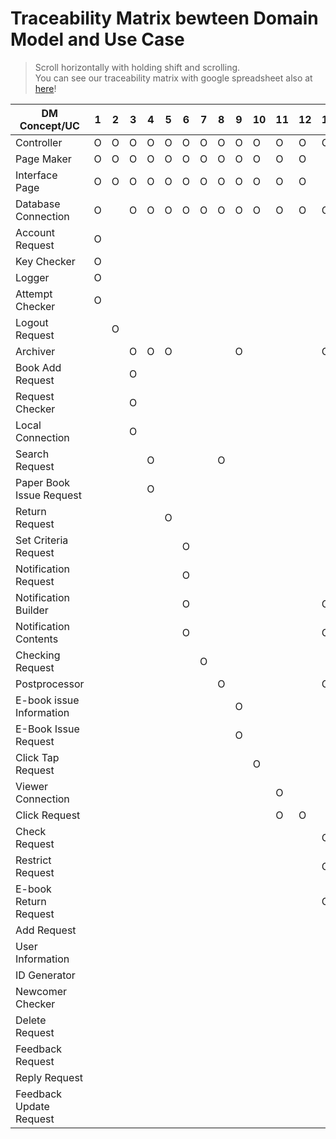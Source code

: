 # Traceability Matrix bewteen Domain Model and Use Case

> Scroll horizontally with holding shift and scrolling.  
> You can see our traceability matrix with google spreadsheet also at [here](https://docs.google.com/spreadsheets/d/1xpHAXl-HXMVcbHRA93GuCd6PFxi69UIXq0ZY28ppdEQ/edit?usp=sharing)!

| DM Concept/UC            | 1   | 2   | 3   | 4   | 5   | 6   | 7   | 8   | 9   | 10  | 11  | 12  | 13  | 14  | 15  | 16  | 17  | 18  | 19  | 20  | 21  |
| ------------------------ | --- | --- | --- | --- | --- | --- | --- | --- | --- | --- | --- | --- | --- | --- | --- | --- | --- | --- | --- | --- | --- |
| Controller               | O   | O   | O   | O   | O   | O   | O   | O   | O   | O   | O   | O   | O   | O   | O   | O   | O   | O   | O   | O   | O   |
| Page Maker               | O   | O   | O   | O   | O   | O   | O   | O   | O   | O   | O   | O   |     | O   | O   | O   | O   | O   | O   | O   | O   |
| Interface Page           | O   | O   | O   | O   | O   | O   | O   | O   | O   | O   | O   | O   |     | O   | O   | O   | O   | O   | O   | O   | O   |
| Database Connection      | O   |     | O   | O   | O   | O   | O   | O   | O   | O   | O   | O   | O   | O   | O   | O   | O   | O   | O   | O   | O   |
| Account Request          | O   |     |     |     |     |     |     |     |     |     |     |     |     |     |     |     |     |     |     |     |     |
| Key Checker              | O   |     |     |     |     |     |     |     |     |     |     |     |     |     |     |     |     |     |     |     |     |
| Logger                   | O   |     |     |     |     |     |     |     |     |     |     |     |     |     |     |     |     |     |     |     |     |
| Attempt Checker          | O   |     |     |     |     |     |     |     |     |     |     |     |     |     |     |     |     |     |     |     |     |
| Logout Request           |     | O   |     |     |     |     |     |     |     |     |     |     |     |     |     |     |     |     |     |     |     |
| Archiver                 |     |     | O   | O   | O   |     |     |     | O   |     |     |     | O   |     |     |     |     |     |     |     |     |
| Book Add Request         |     |     | O   |     |     |     |     |     |     |     |     |     |     |     |     |     |     |     |     |     |     |
| Request Checker          |     |     | O   |     |     |     |     |     |     |     |     |     |     |     |     |     |     |     |     |     |     |
| Local Connection         |     |     | O   |     |     |     |     |     |     |     |     |     |     |     |     |     |     |     |     |     |     |
| Search Request           |     |     |     | O   |     |     |     | O   |     |     |     |     |     | O   | O   | O   | O   |     |     |     |     |
| Paper Book Issue Request |     |     |     | O   |     |     |     |     |     |     |     |     |     |     |     |     |     |     |     |     |     |
| Return Request           |     |     |     |     | O   |     |     |     |     |     |     |     |     |     |     |     |     |     |     |     |     |
| Set Criteria Request     |     |     |     |     |     | O   |     |     |     |     |     |     |     |     |     |     |     |     |     |     |     |
| Notification Request     |     |     |     |     |     | O   |     |     |     |     |     |     |     |     |     |     |     |     |     |     |     |
| Notification Builder     |     |     |     |     |     | O   |     |     |     |     |     |     | O   |     |     |     |     |     |     |     |     |
| Notification Contents    |     |     |     |     |     | O   |     |     |     |     |     |     | O   |     |     |     |     |     |     |     |     |
| Checking Request         |     |     |     |     |     |     | O   |     |     |     |     |     |     |     |     |     |     |     |     |     |     |
| Postprocessor            |     |     |     |     |     |     |     | O   |     |     |     |     | O   |     |     |     |     |     |     |     |     |
| E-book issue Information |     |     |     |     |     |     |     |     | O   |     |     |     |     |     |     |     |     |     |     |     |     |
| E-Book Issue Request     |     |     |     |     |     |     |     |     | O   |     |     |     |     |     |     |     |     |     |     |     |     |
| Click Tap Request        |     |     |     |     |     |     |     |     |     | O   |     |     |     |     |     |     |     |     |     |     |     |
| Viewer Connection        |     |     |     |     |     |     |     |     |     |     | O   |     |     |     |     |     |     |     |     |     |     |
| Click Request            |     |     |     |     |     |     |     |     |     |     | O   | O   |     |     |     |     |     |     |     |     |     |
| Check Request            |     |     |     |     |     |     |     |     |     |     |     |     | O   |     |     |     |     |     |     |     |     |
| Restrict Request         |     |     |     |     |     |     |     |     |     |     |     |     | O   |     |     | O   |     |     |     |     |     |
| E-book Return Request    |     |     |     |     |     |     |     |     |     |     |     |     | O   |     |     |     |     |     |     |     |     |
| Add Request              |     |     |     |     |     |     |     |     |     |     |     |     |     | O   |     |     |     |     |     |     |     |
| User Information         |     |     |     |     |     |     |     |     |     |     |     |     |     | O   |     |     |     |     |     |     |     |
| ID Generator             |     |     |     |     |     |     |     |     |     |     |     |     |     | O   |     |     |     |     |     |     |     |
| Newcomer Checker         |     |     |     |     |     |     |     |     |     |     |     |     |     | O   |     |     |     |     |     |     |     |
| Delete Request           |     |     |     |     |     |     |     |     |     |     |     |     |     |     |     |     | O   |     |     |     |     |
| Feedback Request         |     |     |     |     |     |     |     |     |     |     |     |     |     |     |     |     |     | O   | O   |     | O   |
| Reply Request            |     |     |     |     |     |     |     |     |     |     |     |     |     |     |     |     |     |     | O   |     |     |
| Feedback Update Request  |     |     |     |     |     |     |     |     |     |     |     |     |     |     |     |     |     |     |     | O   |     |
